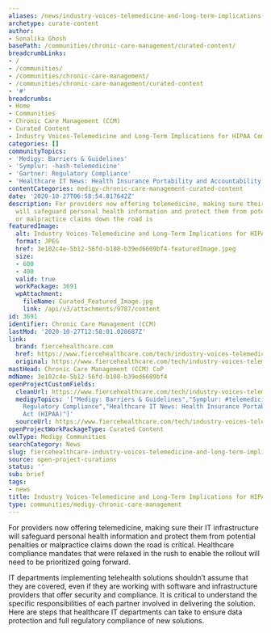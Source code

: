 ```yaml
---
aliases: /news/industry-voices-telemedicine-and-long-term-implications-for-hipaa-compliance
archetype: curate-content
author:
- Sonalika Ghosh
basePath: /communities/chronic-care-management/curated-content/
breadcrumbLinks:
- /
- /communities/
- /communities/chronic-care-management/
- /communities/chronic-care-management/curated-content
- '#'
breadcrumbs:
- Home
- Communities
- Chronic Care Management (CCM)
- Curated Content
- Industry Voices-Telemedicine and Long-Term Implications for HIPAA Compliance
categories: []
communityTopics:
- 'Medigy: Barriers & Guidelines'
- 'Symplur: -hash-telemedicine'
- 'Gartner: Regulatory Compliance'
- 'Healthcare IT News: Health Insurance Portability and Accountability Act (HIPAA)'
contentCategories: medigy-chronic-care-management-curated-content
date: '2020-10-27T06:58:54.817642Z'
description: For providers now offering telemedicine, making sure their IT infrastructure
  will safeguard personal health information and protect them from potential penalties
  or malpractice claims down the road is
featuredImage:
  alt: Industry Voices-Telemedicine and Long-Term Implications for HIPAA Compliance
  format: JPEG
  href: 3e102c4e-5b12-56fd-b108-b39ed6609bf4-featuredImage.jpeg
  size:
  - 600
  - 400
  valid: true
  workPackage: 3691
  wpAttachment:
    fileName: Curated_Featured_Image.jpg
    link: /api/v3/attachments/9787/content
id: 3691
identifier: Chronic Care Management (CCM)
lastMod: '2020-10-27T12:58:01.028687Z'
link:
  brand: fiercehealthcare.com
  href: https://www.fiercehealthcare.com/tech/industry-voices-telemedicine-and-long-term-implications-for-hipaa-compliance
  original: https://www.fiercehealthcare.com/tech/industry-voices-telemedicine-and-long-term-implications-for-hipaa-compliance
mastHead: Chronic Care Management (CCM) CoP
mdName: 3e102c4e-5b12-56fd-b108-b39ed6609bf4
openProjectCustomFields:
  cleanUrl: https://www.fiercehealthcare.com/tech/industry-voices-telemedicine-and-long-term-implications-for-hipaa-compliance
  medigyTopics: '["Medigy: Barriers & Guidelines","Symplur: #telemedicine","Gartner:
    Regulatory Compliance","Healthcare IT News: Health Insurance Portability and Accountability
    Act (HIPAA)"]'
  sourceUrl: https://www.fiercehealthcare.com/tech/industry-voices-telemedicine-and-long-term-implications-for-hipaa-compliance
openProjectWorkPackageType: Curated Content
owlType: Medigy Communities
searchCategory: News
slug: fiercehealthcare-industry-voices-telemedicine-and-long-term-implications-for-hipaa-compliance
source: open-project-curations
status: ''
sub: brief
tags:
- news
title: Industry Voices-Telemedicine and Long-Term Implications for HIPAA Compliance
type: communities/medigy-chronic-care-management
---
```


<p>For providers now offering telemedicine, making sure their IT infrastructure will safeguard personal health information and protect them from potential penalties or malpractice claims down the road is critical. Healthcare compliance mandates that were relaxed in the rush to enable the rollout will need to be prioritized going forward.&nbsp;</p><p>IT departments implementing telehealth solutions shouldn’t assume that they are covered, even if they are working with software and infrastructure providers that offer security and compliance. It is critical to understand the specific responsibilities of each partner involved in delivering the solution. Here are steps that healthcare IT departments can take to ensure data protection and full regulatory compliance of new solutions.</p>